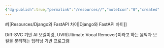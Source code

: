 ```yaml
---
{"dg-publish":true,"permalink":"/resources//","noteIcon":"0","created":"2023-11-17T09:24:00.685+09:00","updated":"2024-01-01T01:47:16.686+09:00"}
---
```


 #[[Resources/Django와 FastAPI 차이\|Django와 FastAPI 차이]]
 
 Diff-SVC 기반 AI 보컬이랑, UVR(Ultimate Vocal Remover)이라고 하는 음악과 보컬을 분리하는 딥러닝 기반 프로그램